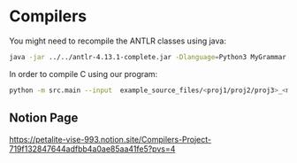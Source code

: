 # Compilers

You might need to recompile the ANTLR classes using java:

```bash
java -jar ../../antlr-4.13.1-complete.jar -Dlanguage=Python3 MyGrammar.g4 -visitor   
```

In order to compile C using our program:

```bash
python -m src.main --input  example_source_files/<proj1/proj2/proj3>_<man/opt>_<pass/syntaxErr/semanticErr>_<explanation>.c
```                                                                                                                                                   

## Notion Page
https://petalite-vise-993.notion.site/Compilers-Project-719f132847644adfbb4a0ae85aa41fe5?pvs=4
